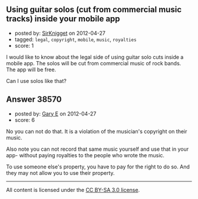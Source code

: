 ## Using guitar solos (cut from commercial music tracks) inside your mobile app

- posted by: [SirKnigget](https://stackexchange.com/users/-1/17706-sirknigget) on 2012-04-27
- tagged: `legal`, `copyright`, `mobile`, `music`, `royalties`
- score: 1

I would like to know about the legal side of using guitar solo cuts inside a mobile app.
The solos will be cut from commercial music of rock bands.
The app will be free.

Can I use solos like that?



## Answer 38570

- posted by: [Gary E](https://stackexchange.com/users/-1/2587-gary-e) on 2012-04-27
- score: 6

No you can not do that. It is a violation of the musician's copyright on their music.

Also note you can not record that same music yourself and use that in your app- without paying royalties to the people who wrote the music.

To use someone else's property, you have to pay for the right to do so. And they may not allow you to use their property.





---

All content is licensed under the [CC BY-SA 3.0 license](https://creativecommons.org/licenses/by-sa/3.0/).
